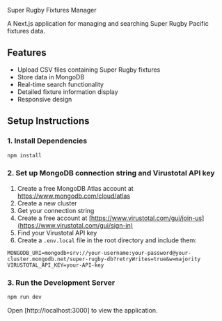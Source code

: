  Super Rugby Fixtures Manager

A Next.js application for managing and searching Super Rugby Pacific fixtures data.

## Features

- Upload CSV files containing Super Rugby fixtures
- Store data in MongoDB
- Real-time search functionality
- Detailed fixture information display
- Responsive design

## Setup Instructions

### 1. Install Dependencies
```bash
npm install
```

### 2. Set up MongoDB connection string and Virustotal API key
1. Create a free MongoDB Atlas account at https://www.mongodb.com/cloud/atlas
2. Create a new cluster
3. Get your connection string
4. Create a free account at [https://www.virustotal.com/gui/join-us](https://www.virustotal.com/gui/sign-in)
5. Find your Virustotal API key
6. Create a `.env.local` file in the root directory and include them:

```
MONGODB_URI=mongodb+srv://your-username:your-password@your-cluster.mongodb.net/super-rugby-db?retryWrites=true&w=majority
VIRUSTOTAL_API_KEY=your-API-key
```

### 3. Run the Development Server
```bash
npm run dev
```

Open [http://localhost:3000] to view the application.
